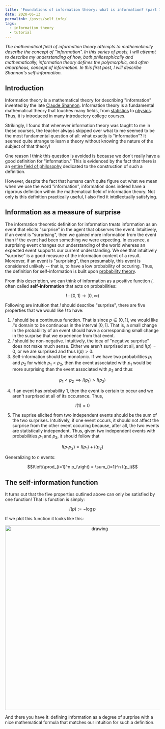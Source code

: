 ```yaml
---
title: 'Foundations of information theory: what is information? (part 1)'
date: 2020-06-13
permalink: /posts/self_info/
tags:
  - information theory
  - tutorial
---
```


*The mathematical field of information theory attempts to mathematically describe the concept of "information". In this series of posts, I will attempt to describe my understanding of how, both philosophically and mathematically, information theory defines the polymorphic, and often amorphous, concept of information. In this first post, I will describe Shannon's self-information.*

Introduction
---------------

Information theory is a mathematical theory for describing "information" invented by the late [Claude Shannon](https://en.wikipedia.org/wiki/Claude_Shannon). Information theory is a fundamental mathematical theory that touches many fields, from [statistics](https://en.wikipedia.org/wiki/Fisher_information#Relation_to_relative_entropy) to [physics](https://en.wikipedia.org/wiki/Entropy#Information_theory). Thus, it is introduced in many introductory college courses. 

Strikingly, I found that whenever information theory was taught to me in these courses, the teacher always skipped over what to me seemed to be the most fundamental question of all: what exactly is "information"?  It seemed quite strange to learn a theory without knowing the nature of the subject of that theory!

One reason I think this question is avoided is because we don't really have a good definition for "information." This is evidenced by the fact that there is an [entire field of philosophy](https://plato.stanford.edu/entries/information/) dedicated to the construction of such a definition.

However, despite the fact that humans can't quite figure out what we mean when we use the word "information", information does indeed have a rigorous definition within the mathematical field of information theory. Not only is this definition practically useful, I also find it intellectually satisfying.

Information as a measure of surprise
-----------------

The information theoretic definition for information treats information as an event that elicits "surprise" in the agent that observes the event.  Intuitively, if an event is "surprising", then we gained more information from the event than if the event had been something we were expecting. In essence, a surprising event changes our understanding of the world whereas an expected event supports our current understanding. We see that intuitively “surprise” is a good measure of the information content of a result. Moreover, if an event is "surprising", then presumably, this event is considered unlikely -- that is, to have a low probability of occuring. Thus, the definition for self-information is built upon [probability theory](https://mbernste.github.io/posts/measure_theory_1/).

From this description, we can think of information as a positive function $I$, often called **self-information** that acts on probabilities:

$$I : [0,1] \rightarrow [0,\infty)$$

Following are intuition that $I$ should describe "surprise", there are five properties that we would like $I$ to have:
1. $I$ should be a continuous function. That is since $p \in [0, 1]$, we would like $I$'s domain to be continuous in the interval $[0,1]$. That is, a small change in the probability of an event should have a corresponding small change in the surprise that we experience from that event.
2. $I$ should be non-negative. Intuitively, the idea of "negative surprise" does not make much sense. Either we aren't surprised at all, and $I(p) = 0$, or we are surprised and thus $I(p) > 0$.
3. Self-information should be monotonic. If we have two probabilities $p_1$ and $p_2$ for which $p_1 < p_2$, then the event associated with $p_1$ would be more surprising than the event associated with $p_2$ and thus:

$$p_1 < p_2 \implies I(p_1) > I(p_2)$$

4. If an event has probability 1, then the event is certain to occur and we aren't surprised at all of its occurance. Thus, 

$$I(1) = 0$$

5. The suprise elicited from two independent events should be the sum of the two surprises. Intuitively, if one event occurs, it should not affect the surprise from the other event occuring because, after all, the two events are statistically independent. Thus, given two independent events with probabilities $p_1$ and $p_2$, it should follow that

$$I(p_1p_2) = I(p_1) + I(p_2)$$

Generalizing to $n$ events:

$$I\left(\prod_{i=1}^n p_i\right) = \sum_{i=1}^n I(p_i)$$

The self-information function
-----------------

It turns out that the five properties outlined above can only be satisfied by one function! That is function is simply:

$$I(p) := -\log p$$

If we plot this function it looks like this:

<center><img src="https://raw.githubusercontent.com/mbernste/mbernste.github.io/master/images/selfinfo.png" alt="drawing" width="600"/></center>

And there you have it: defining information as a degree of surprise with a nice mathematical formula that matches our intuition for such a definition. 

